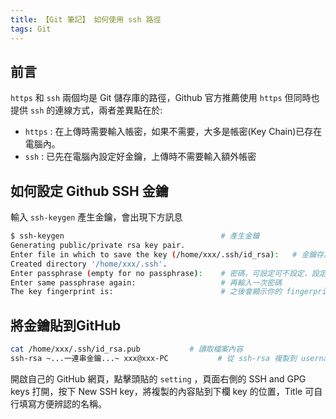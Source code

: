 ```yaml
---
title: 【Git 筆記】 如何使用 ssh 路徑
tags: Git
---
```


## 前言

`https` 和 `ssh` 兩個均是 Git 儲存庫的路徑，Github 官方推薦使用 `https` 但同時也提供 `ssh` 的連線方式，兩者差異點在於:

* `https` : 在上傳時需要輸入帳密，如果不需要，大多是帳密(Key Chain)已存在電腦內。
* `ssh` : 已先在電腦內設定好金鑰，上傳時不需要輸入額外帳密

## 如何設定 Github SSH 金鑰

輸入 `ssh-keygen` 產生金鑰，會出現下方訊息

``` bash
$ ssh-keygen                                   # 產生金鑰
Generating public/private rsa key pair.
Enter file in which to save the key (/home/xxx/.ssh/id_rsa):   # 金鑰存放路徑，直接按 Enter
Created directory '/home/xxx/.ssh'.
Enter passphrase (empty for no passphrase):    # 密碼，可設定可不設定，設定的話每次上傳會多需要輸入一次密碼
Enter same passphrase again:                   # 再輸入一次密碼
The key fingerprint is:                        # 之後會顯示你的 fingerprint，到這裡就完成 key 的產生了
```

## 將金鑰貼到GitHub

``` bash
cat /home/xxx/.ssh/id_rsa.pub           # 讀取檔案內容
ssh-rsa ~...一連串金鑰...~ xxx@xxx-PC           # 從 ssh-rsa 複製到 username@pc-name
```

開啟自己的 GitHub 網頁，點擊頭貼的 `setting` ，頁面右側的 SSH and GPG keys 打開，按下 New SSH key，將複製的內容貼到下欄 key 的位置，Title 可自行填寫方便辨認的名稱。

